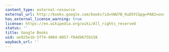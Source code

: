 ```yaml
---
content_type: external-resource
external_url: http://books.google.com/books?id=VWd7B_KuD5YC&pg=PA82=onepage
has_external_license_warning: true
license: https://en.wikipedia.org/wiki/All_rights_reserved
status: ''
title: Google Books
uid: ae925e1b-5f74-4004-8057-f84d9675b158
wayback_url: ''
---
```

